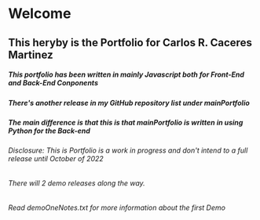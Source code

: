 #                       Welcome

## This heryby is the Portfolio for Carlos R. Caceres Martinez 

##### This portfolio has been written in mainly Javascript both for Front-End and Back-End Conponents
##### There's another release in my GitHub repository list under mainPortfolio
##### The main difference is that this is that mainPortfolio is written in using Python for the Back-end











###### Disclosure: This is Portfolio is a work in progress and don't intend to a full release until October of 2022
######             There will 2 demo releases along the way.

###### Read demoOneNotes.txt for more information about the first Demo


